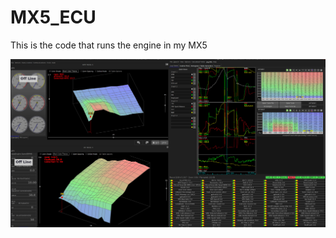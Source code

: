 # MX5_ECU
This is the code that runs the engine in my MX5

![alt text](https://github.com/NickNothom/MX5_ECU/raw/master/projectCfg/plot.jpg "Logo Title Text 1")
